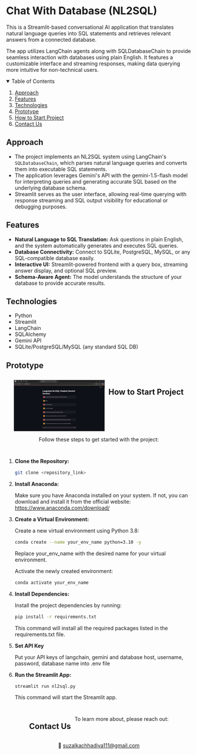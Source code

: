 # Chat With Database (NL2SQL)

This is a Streamlit-based conversational AI application that translates natural language queries into SQL statements and retrieves relevant answers from a connected database.

The app utilizes LangChain agents along with SQLDatabaseChain to provide seamless interaction with databases using plain English. It features a customizable interface and streaming responses, making data querying more intuitive for non-technical users.

<details open="open">
  <summary>Table of Contents</summary>
  <ol>
    <li><a href="#Approach">Approach</a></li>
    <li><a href="#Features">Features</a></li>
    <li><a href="#Technologies">Technologies</a></li>
    <li><a href="#Prototype">Prototype</a></li>
    <li><a href="#How-to-Start-Project">How to Start Project</a></li>
    <li><a href="#Contact-Us">Contact Us</a></li>
  </ol>
</details>

## Approach

- The project implements an NL2SQL system using LangChain's `SQLDatabaseChain`, which parses natural language queries and converts them into executable SQL statements.
- The application leverages Gemini's API with the gemini-1.5-flash model for interpreting queries and generating accurate SQL based on the underlying database schema.
- Streamlit serves as the user interface, allowing real-time querying with response streaming and SQL output visibility for educational or debugging purposes.

## Features

- **Natural Language to SQL Translation:** Ask questions in plain English, and the system automatically generates and executes SQL queries.
- **Database Connectivity:** Connect to SQLite, PostgreSQL, MySQL, or any SQL-compatible database easily.
- **Interactive UI:** Streamlit-powered frontend with a query box, streaming answer display, and optional SQL preview.
- **Schema-Aware Agent:** The model understands the structure of your database to provide accurate results.

## Technologies

- Python
- Streamlit
- LangChain
- SQLAlchemy
- Gemini API 
- SQLite/PostgreSQL/MySQL (any standard SQL DB)

## Prototype

<div style="display:flex; flex-wrap:wrap; gap:2%; justify-content:center;">
<img style="width:49%; margin-top:10px;" src="./assets/1.png">



## How to Start Project

Follow these steps to get started with the project:

1. **Clone the Repository:**

   ```bash
   git clone <repository_link>

2. **Install Anaconda:**
   
   Make sure you have Anaconda installed on your system. If not, you can download and install it from the official website: https://www.anaconda.com/download/
   
4. **Create a Virtual Environment:**
   
   Create a new virtual environment using Python 3.8:

   ```bash
   conda create --name your_env_name python=3.10 -y

   ```
   Replace your_env_name with the desired name for your virtual environment.
   
   Activate the newly created environment:
   ```bash
   conda activate your_env_name
   ```
5. **Install Dependencies:**
   
   Install the project dependencies by running:
   ```bash
   pip install -r requirements.txt
   ```
   This command will install all the required packages listed in the requirements.txt file.

6. **Set API Key**

    Put your API keys of langchain, gemini and database host, username, password, database name into .env file

7. **Run the Streamlit App:**

   ```bash
   streamlit run nl2sql.py
   ```
   This command will start the Streamlit app.


## Contact Us

To learn more about, please reach out:

📧 suzalkachhadiya111@gmail.com